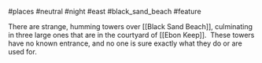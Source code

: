 #places #neutral #night #east #black_sand_beach #feature  

There are strange, humming towers over [[Black Sand Beach]], culminating in three large ones that are in the courtyard of [[Ebon Keep]].  These towers have no known entrance, and no one is sure exactly what they do or are used for.